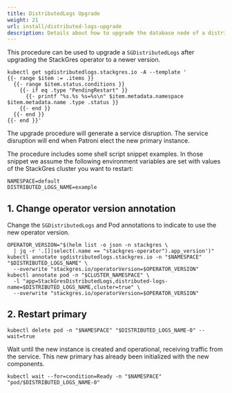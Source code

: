 ```yaml
---
title: DistributedLogs Upgrade
weight: 21
url: install/distributed-logs-upgrade
description: Details about how to upgrade the database node of a distributed logs.
---
```


This procedure can be used to upgrade a `SGDistributedLogs` after upgrading the StackGres operator
 to a newer version.

```shell
kubectl get sgdistributedlogs.stackgres.io -A --template '
{{- range $item := .items }}
  {{- range $item.status.conditions }}
    {{- if eq .type "PendingRestart" }}
      {{- printf "%s.%s %s=%s\n" $item.metadata.namespace $item.metadata.name .type .status }}
    {{- end }}
  {{- end }}
{{- end }}'
```

The upgrade procedure will generate a service disruption. The service disruption will end when Patroni
 elect the new primary instance.

The procedure includes some shell script snippet examples. In those snippet we assume the
 following environment variables are set with values of the StackGres cluster you want to restart:

```shell
NAMESPACE=default
DISTRIBUTED_LOGS_NAME=example
```

## 1. Change operator version annotation

Change the `SGDistributedLogs` and Pod annotations to indicate to use the new operator version.

```shell
OPERATOR_VERSION="$(helm list -o json -n stackgres \
  | jq -r '.[]|select(.name == "stackgres-operator").app_version')"
kubectl annotate sgdistributedlogs.stackgres.io -n "$NAMESPACE" "$DISTRIBUTED_LOGS_NAME" \
  --overwrite "stackgres.io/operatorVersion=$OPERATOR_VERSION"
kubectl annotate pod -n "$CLUSTER_NAMESPACE" \
  -l "app=StackGresDistributedLogs,distributed-logs-name=$DISTRIBUTED_LOGS_NAME,cluster=true" \
  --overwrite "stackgres.io/operatorVersion=$OPERATOR_VERSION"
```

## 2. Restart primary

```shell
kubectl delete pod -n "$NAMESPACE" "$DISTRIBUTED_LOGS_NAME-0" --wait=true
```

Wait until the new instance is created and operational, receiving traffic from the service. This new
 primary has already been initialized with the new components.

```shell
kubectl wait --for=condition=Ready -n "$NAMESPACE" "pod/$DISTRIBUTED_LOGS_NAME-0"
```
